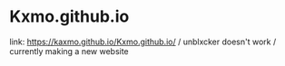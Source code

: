# Kxmo.github.io
link: https://kaxmo.github.io/Kxmo.github.io/ / unblxcker doesn't work
/ currently making a new website 

